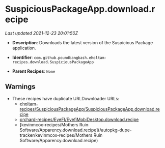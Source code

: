 # SuspiciousPackageApp.download.recipe

_Last updated 2021-12-23 20:01:50Z_

- **Description**: Downloads the latest version of the Suspicious Package application.

- **Identifier**: `com.github.poundbangbash.eholtam-recipes.download.SuspiciousPackageApp`

- **Parent Recipes**: `None`


## Warnings

- These recipes have duplicate URLDownloader URLs:
    - [eholtam-recipes/SuspiciousPackageApp/SuspiciousPackageApp.download.recipe](/autopkg-dupe-tracker/eholtam-recipes/SuspiciousPackageApp/SuspiciousPackageApp.download.recipe)
    - [orchard-recipes/EyeFI/EyefiMobiDesktop.download.recipe](/autopkg-dupe-tracker/orchard-recipes/EyeFI/EyefiMobiDesktop.download.recipe)
    - [kevinmcox-recipes/Mothers Ruin Software/Apparency.download.recipe](/autopkg-dupe-tracker/kevinmcox-recipes/Mothers Ruin Software/Apparency.download.recipe)